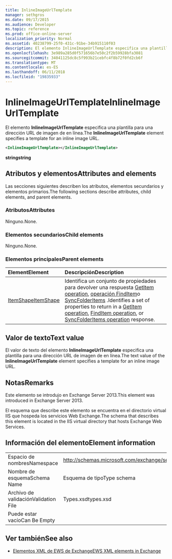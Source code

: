 ```yaml
---
title: InlineImageUrlTemplate
manager: sethgros
ms.date: 09/17/2015
ms.audience: Developer
ms.topic: reference
ms.prod: office-online-server
localization_priority: Normal
ms.assetid: 40238799-25f0-431c-91be-34b915110f03
description: El elemento InlineImageUrlTemplate especifica una plantilla para una dirección URL de imagen de en línea.
ms.openlocfilehash: 3e989a285d0f571656b7e50c2f2b59928bfa3081
ms.sourcegitcommit: 34041125dc8c5f993b21cebfc4f8b72f0fd2cb6f
ms.translationtype: MT
ms.contentlocale: es-ES
ms.lasthandoff: 06/11/2018
ms.locfileid: "19835933"
---
```

# <a name="inlineimageurltemplate"></a><span data-ttu-id="ce0ce-103">InlineImageUrlTemplate</span><span class="sxs-lookup"><span data-stu-id="ce0ce-103">InlineImageUrlTemplate</span></span>

<span data-ttu-id="ce0ce-104">El elemento **InlineImageUrlTemplate** especifica una plantilla para una dirección URL de imagen de en línea.</span><span class="sxs-lookup"><span data-stu-id="ce0ce-104">The **InlineImageUrlTemplate** element specifies a template for an inline image URL.</span></span> 
  
```XML
<InlineImageUrlTemplate></InlineImageUrlTemplate>
```

 <span data-ttu-id="ce0ce-105">**string**</span><span class="sxs-lookup"><span data-stu-id="ce0ce-105">**string**</span></span>
## <a name="attributes-and-elements"></a><span data-ttu-id="ce0ce-106">Atributos y elementos</span><span class="sxs-lookup"><span data-stu-id="ce0ce-106">Attributes and elements</span></span>

<span data-ttu-id="ce0ce-107">Las secciones siguientes describen los atributos, elementos secundarios y elementos primarios.</span><span class="sxs-lookup"><span data-stu-id="ce0ce-107">The following sections describe attributes, child elements, and parent elements.</span></span>
  
### <a name="attributes"></a><span data-ttu-id="ce0ce-108">Atributos</span><span class="sxs-lookup"><span data-stu-id="ce0ce-108">Attributes</span></span>

<span data-ttu-id="ce0ce-109">Ninguno.</span><span class="sxs-lookup"><span data-stu-id="ce0ce-109">None.</span></span>
  
### <a name="child-elements"></a><span data-ttu-id="ce0ce-110">Elementos secundarios</span><span class="sxs-lookup"><span data-stu-id="ce0ce-110">Child elements</span></span>

<span data-ttu-id="ce0ce-111">Ninguno.</span><span class="sxs-lookup"><span data-stu-id="ce0ce-111">None.</span></span>
  
### <a name="parent-elements"></a><span data-ttu-id="ce0ce-112">Elementos principales</span><span class="sxs-lookup"><span data-stu-id="ce0ce-112">Parent elements</span></span>

|<span data-ttu-id="ce0ce-113">**Element**</span><span class="sxs-lookup"><span data-stu-id="ce0ce-113">**Element**</span></span>|<span data-ttu-id="ce0ce-114">**Descripción**</span><span class="sxs-lookup"><span data-stu-id="ce0ce-114">**Description**</span></span>|
|:-----|:-----|
|[<span data-ttu-id="ce0ce-115">ItemShape</span><span class="sxs-lookup"><span data-stu-id="ce0ce-115">ItemShape</span></span>](itemshape.md) <br/> |<span data-ttu-id="ce0ce-116">Identifica un conjunto de propiedades para devolver una respuesta [GetItem operation](getitem-operation.md), [operación FindItem](finditem-operation.md)o [SyncFolderItems](syncfolderitems-operation.md) .</span><span class="sxs-lookup"><span data-stu-id="ce0ce-116">Identifies a set of properties to return in a [GetItem operation](getitem-operation.md), [FindItem operation](finditem-operation.md), or [SyncFolderItems operation](syncfolderitems-operation.md) response.</span></span>  <br/> |
   
## <a name="text-value"></a><span data-ttu-id="ce0ce-117">Valor de texto</span><span class="sxs-lookup"><span data-stu-id="ce0ce-117">Text value</span></span>

<span data-ttu-id="ce0ce-118">El valor de texto del elemento **InlineImageUrlTemplate** especifica una plantilla para una dirección URL de imagen de en línea.</span><span class="sxs-lookup"><span data-stu-id="ce0ce-118">The text value of the **InlineImageUrlTemplate** element specifies a template for an inline image URL.</span></span> 
  
## <a name="remarks"></a><span data-ttu-id="ce0ce-119">Notas</span><span class="sxs-lookup"><span data-stu-id="ce0ce-119">Remarks</span></span>

<span data-ttu-id="ce0ce-120">Este elemento se introdujo en Exchange Server 2013.</span><span class="sxs-lookup"><span data-stu-id="ce0ce-120">This element was introduced in Exchange Server 2013.</span></span>
  
<span data-ttu-id="ce0ce-121">El esquema que describe este elemento se encuentra en el directorio virtual IIS que hospeda los servicios Web Exchange.</span><span class="sxs-lookup"><span data-stu-id="ce0ce-121">The schema that describes this element is located in the IIS virtual directory that hosts Exchange Web Services.</span></span>
  
## <a name="element-information"></a><span data-ttu-id="ce0ce-122">Información del elemento</span><span class="sxs-lookup"><span data-stu-id="ce0ce-122">Element information</span></span>

|||
|:-----|:-----|
|<span data-ttu-id="ce0ce-123">Espacio de nombres</span><span class="sxs-lookup"><span data-stu-id="ce0ce-123">Namespace</span></span>  <br/> |http://schemas.microsoft.com/exchange/services/2006/types  <br/> |
|<span data-ttu-id="ce0ce-124">Nombre de esquema</span><span class="sxs-lookup"><span data-stu-id="ce0ce-124">Schema Name</span></span>  <br/> |<span data-ttu-id="ce0ce-125">Esquema de tipo</span><span class="sxs-lookup"><span data-stu-id="ce0ce-125">Type schema</span></span>  <br/> |
|<span data-ttu-id="ce0ce-126">Archivo de validación</span><span class="sxs-lookup"><span data-stu-id="ce0ce-126">Validation File</span></span>  <br/> |<span data-ttu-id="ce0ce-127">Types.xsd</span><span class="sxs-lookup"><span data-stu-id="ce0ce-127">types.xsd</span></span>  <br/> |
|<span data-ttu-id="ce0ce-128">Puede estar vacío</span><span class="sxs-lookup"><span data-stu-id="ce0ce-128">Can Be Empty</span></span>  <br/> ||
   
## <a name="see-also"></a><span data-ttu-id="ce0ce-129">Ver también</span><span class="sxs-lookup"><span data-stu-id="ce0ce-129">See also</span></span>



- [<span data-ttu-id="ce0ce-130">Elementos XML de EWS de Exchange</span><span class="sxs-lookup"><span data-stu-id="ce0ce-130">EWS XML elements in Exchange</span></span>](ews-xml-elements-in-exchange.md)

